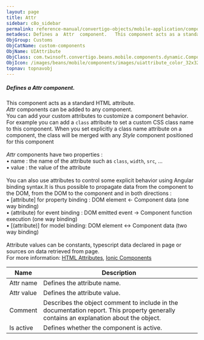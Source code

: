 ```yaml
---
layout: page
title: Attr
sidebar: c8o_sidebar
permalink: reference-manual/convertigo-objects/mobile-application/components/custom-components/attr/
metadesc: Defines a  Attr  component.   This component acts as a standard HTML attribute.  Attr  components can be added to any component. You can add your cust
ObjGroup: Customs
ObjCatName: custom-components
ObjName: UIAttribute
ObjClass: com.twinsoft.convertigo.beans.mobile.components.dynamic.ComponentManager$3
ObjIcon: /images/beans/mobile/components/images/uiattribute_color_32x32.png
topnav: topnavobj
---
```

##### Defines a <i>Attr</i> component. <br/>

 This component acts as a standard HTML attribute.<br/>
<i>Attr</i> components can be added to any component.<br>You can add your custom attributes to customize a component behavior. For example you can add a <code>class</code> attribute to set a custom CSS class name to this component. When you set explicitly a class name attribute on a component, the class will be merged with any <i>Style</i> component positioned for  this component<br /><br/>
<i>Attr</i> components have two properties : <br> • name : the name of the attribute such as <code>class</code>, <code>width</code>, <code>src</code>, ...<br> • value : the value of the attribute<br/>
<br /> You can also use attributes to control some explicit behavior using Angular binding syntax.It is thus possible to propagate data from the component to the DOM, from the DOM to the component and in both directions :<br> • [attribute] for property binding : DOM element &larr; Component data (one way binding)<br> • (attribute) for event binding : DOM emitted event &rarr; Component function execution (one way binding)<br> • [(attribute)] for model binding: DOM element &harr; Component data (two way binding)<br/>
<br /> Attribute values can be constants, typescript data declared in page or sources on data retrieved from page.<br/>
 For more information: <a href='https://www.w3schools.com/html/html_attributes.asp' target='_blank'>HTML Attributes</a>, <a href='https://ionicframework.com/docs/v3/components/' target='_blank'>Ionic Components</a>

Name | Description 
--- | ---
Attr name | Defines the attribute name. 
Attr value | Defines the attribute value. 
Comment | Describes the object comment to include in the documentation report.  This property generally contains an explanation about the object. 
Is active | Defines whether the component is active. 

